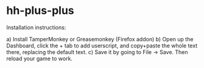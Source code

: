 # hh-plus-plus

Installation instructions:

a) Install TamperMonkey or Greasemonkey (Firefox addon)
b) Open up the Dashboard, click the + tab to add userscript, and copy+paste the whole text there, replacing the default text.
c) Save it by going to File -> Save. Then reload your game to work.